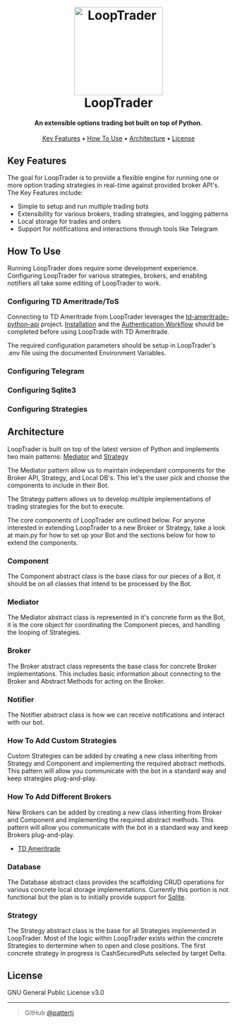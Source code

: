 
<h1 align="center">
  <br>
  <a href="https://github.com/pattertj/LoopTrader/"><img src="https://i.ibb.co/KqRpvVN/stock-exchange-app-2.png" alt="LoopTrader" width="200"></a><br>
  LoopTrader
  <br>
</h1>

<h4 align="center">An extensible options trading bot built on top of Python.</h4>

<p align="center">
  <a href="#key-features">Key Features</a> •
  <a href="#how-to-use">How To Use</a> •
  <a href="#architecture">Architecture</a> •
  <a href="#license">License</a>
</p>

## Key Features

The goal for LoopTrader is to provide a flexible engine for running one or more option trading strategies in real-time against provided broker API's. The Key Features include:

* Simple to setup and run multiple trading bots
* Extensibility for various brokers, trading strategies, and logging patterns
* Local storage for trades and orders
* Support for notifications and interactions through tools like Telegram  

## How To Use

Running LoopTrader does require some development experience. Configuring LoopTrader for various strategies, brokers, and enabling notifiers all take some editing of LoopTrader to work.

### Configuring TD Ameritrade/ToS

Connecting to TD Ameritrade from LoopTrader leverages the [td-ameritrade-python-api](https://github.com/areed1192/td-ameritrade-python-api) project. [Installation](https://github.com/areed1192/td-ameritrade-python-api#installation) and the [Authentication Workflow](https://github.com/areed1192/td-ameritrade-python-api#authentication-workflow) should be completed before using LoopTrade with TD Ameritrade.

The required configuration parameters should be setup in LoopTrader's .env file using the documented Environment Variables.

### Configuring Telegram

### Configuring Sqlite3

### Configuring Strategies

## Architecture

LoopTrader is built on top of the latest version of Python and implements two main patterns: [Mediator](https://sourcemaking.com/design_patterns/mediator) and [Strategy](https://sourcemaking.com/design_patterns/strategy)

The Mediator pattern allow us to maintain independant components for the Broker API, Strategy, and Local DB's. This let's the user pick and choose the components to include in their Bot.

The Strategy pattern allows us to develop multiple implementations of trading strategies for the bot to execute.

The core components of LoopTrader are outlined below. For anyone interested in extending LoopTrader to a new Broker or Strategy, take a look at main.py for how to set up your Bot and the sections below for how to extend the components.

### Component

The Component abstract class is the base class for our pieces of a Bot, it should be on all classes that intend to be processed by the Bot.

### Mediator

The Mediator abstract class is represented in it's concrete form as the Bot, it is the core object for coordinating the Component pieces, and handling the looping of Strategies.

### Broker

The Broker abstract class represents the base class for concrete Broker implementations. This includes basic information about connecting to the Broker and Abstract Methods for acting on the Broker.

### Notifier

The Notifier abstract class is how we can receive notifications and interact with our bot.

### How To Add Custom Strategies

Custom Strategies can be added by creating a new class inheriting from Strategy and Component and implementing the required abstract methods. This pattern will allow you communicate with the bot in a standard way and keep strategies plug-and-play.

### How To Add Different Brokers

New Brokers can be added by creating a new class inheriting from Broker and Component and implementing the required abstract methods. This pattern will allow you communicate with the bot in a standard way and keep Brokers plug-and-play.


* [TD Ameritrade](https://developer.tdameritrade.com/apis)

### Database

The Database abstract class provides the scaffolding CRUD operations for various concrete local storage implementations. Currently this portion is not functional but the plan is to initially provide support for [Sqlite](https://sqlite.org/index.html).

### Strategy

The Strategy abstract class is the base for all Strategies implemented in LoopTrader. Most of the logic within LoopTrader exists within the concrete Strategies to dertermine when to open and close positions. The first concrete strategy in progress is CashSecuredPuts selected by target Delta.

## License

GNU General Public License v3.0

---

> GitHub [@pattertj](https://github.com/pattertj)
